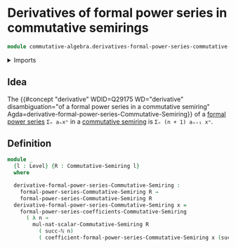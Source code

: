 # Derivatives of formal power series in commutative semirings

```agda
module commutative-algebra.derivatives-formal-power-series-commutative-semirings where
```

<details><summary>Imports</summary>

```agda
open import commutative-algebra.commutative-semirings
open import commutative-algebra.formal-power-series-commutative-semirings

open import elementary-number-theory.natural-numbers

open import foundation.universe-levels
```

</details>

## Idea

The
{{#concept "derivative" WDID=Q29175 WD="derivative" disambiguation="of a formal power series in a commutative semiring" Agda=derivative-formal-power-series-Commutative-Semiring}}
of a
[formal power series](commutative-algebra.formal-power-series-commutative-semirings.md)
`Σₙ aₙxⁿ` in a
[commutative semiring](commutative-algebra.commutative-semirings.md) is
`Σₙ (n + 1) aₙ₊₁ xⁿ`.

## Definition

```agda
module _
  {l : Level} {R : Commutative-Semiring l}
  where

  derivative-formal-power-series-Commutative-Semiring :
    formal-power-series-Commutative-Semiring R →
    formal-power-series-Commutative-Semiring R
  derivative-formal-power-series-Commutative-Semiring x =
    formal-power-series-coefficients-Commutative-Semiring
      ( λ n →
        mul-nat-scalar-Commutative-Semiring R
          ( succ-ℕ n)
          ( coefficient-formal-power-series-Commutative-Semiring x (succ-ℕ n)))
```
